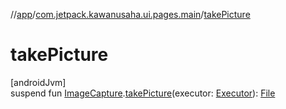 //[app](../../index.md)/[com.jetpack.kawanusaha.ui.pages.main](index.md)/[takePicture](take-picture.md)

# takePicture

[androidJvm]\
suspend fun [ImageCapture](https://developer.android.com/reference/kotlin/androidx/camera/core/ImageCapture.html).[takePicture](take-picture.md)(executor: [Executor](https://developer.android.com/reference/kotlin/java/util/concurrent/Executor.html)): [File](https://developer.android.com/reference/kotlin/java/io/File.html)
